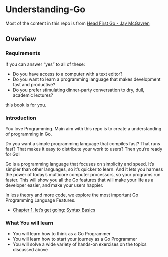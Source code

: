 # Understanding-Go

Most of the content in this repo is from [Head First Go - Jay McGavren](https://learning.oreilly.com/library/view/head-first-go/9781491969540/)

## Overview

### Requirements

If you can answer “yes” to all of these:

- Do you have access to a computer with a text editor?
- Do you want to learn a programming language that makes development fast and productive?
- Do you prefer stimulating dinner-party conversation to dry, dull, academic lectures?

this book is for you.

### Introduction

You love Programming. Main aim with this repo is to create a understanding of programming in Go.

Do you want a simple programming language that compiles fast? That runs fast? That makes it easy to distribute your work to users? Then you’re ready for Go!

Go is a programming language that focuses on simplicity and speed. It’s simpler than other languages, so it’s quicker to learn. And it lets you harness the power of today’s multicore computer processors, so your programs run faster. This will show you all the Go features that will make your life as a developer easier, and make your users happier.

In less theory and more code, we explore the most important Go Programming Language Features.

- [Chapter 1. let’s get going: Syntax Basics](chapters/chapter1_lets_get_going_syntax_basics.md)

### What You will learn

- You will learn how to think as a Go Programmer
- You will learn how to start your journey as a Go Programmer
- You will solve a wide variety of hands-on exercises on the topics discussed above
